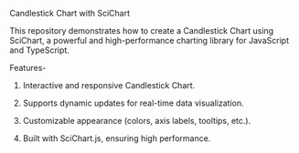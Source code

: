 Candlestick Chart with SciChart

This repository demonstrates how to create a Candlestick Chart using SciChart, a powerful and high-performance charting library for JavaScript and TypeScript.

Features-

1. Interactive and responsive Candlestick Chart.

2. Supports dynamic updates for real-time data visualization.

3. Customizable appearance (colors, axis labels, tooltips, etc.).

4. Built with SciChart.js, ensuring high performance.
